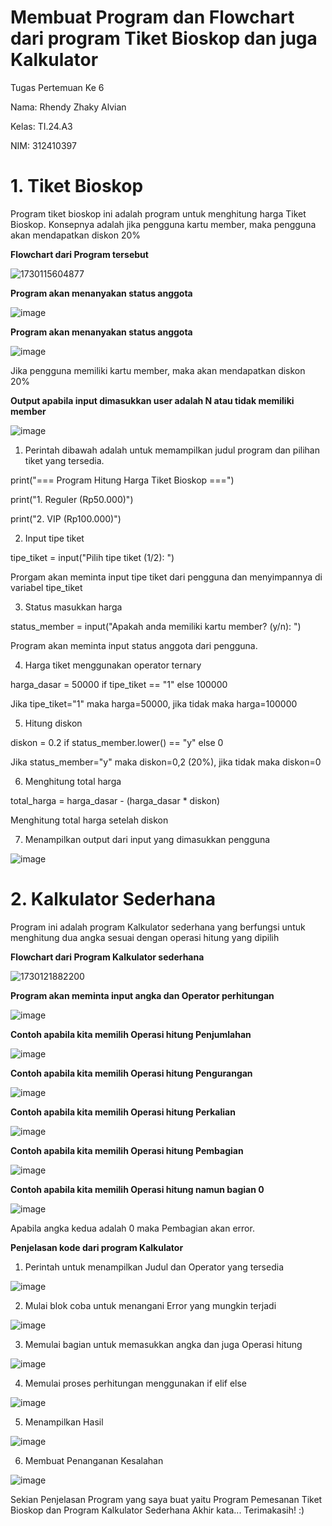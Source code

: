 # Membuat Program dan Flowchart dari program Tiket Bioskop dan juga Kalkulator

Tugas Pertemuan Ke 6

Nama: Rhendy Zhaky Alvian

Kelas: TI.24.A3

NIM: 312410397

# 1. Tiket Bioskop

Program tiket bioskop ini adalah program untuk menghitung harga Tiket Bioskop. Konsepnya adalah jika pengguna kartu member, maka pengguna akan mendapatkan diskon 20%

**Flowchart dari Program tersebut**

![1730115604877](https://github.com/user-attachments/assets/57c40ef0-a2c2-480d-8391-424d63d87db4)

**Program akan menanyakan status anggota**

![image](https://github.com/user-attachments/assets/aa088970-3408-4e5c-bdbc-fb9b658a2c62)

**Program akan menanyakan status anggota**

![image](https://github.com/user-attachments/assets/8b375165-d837-4a62-86f6-3e22eb2a9eff)

Jika pengguna memiliki kartu member, maka akan mendapatkan diskon 20%

**Output apabila input dimasukkan user adalah N atau tidak memiliki member**

![image](https://github.com/user-attachments/assets/e2fa475f-7cf1-47f6-b106-612a5b1fa8fa)

1. Perintah dibawah adalah untuk memampilkan judul program dan pilihan tiket yang tersedia.

print("=== Program Hitung Harga Tiket Bioskop ===")

print("1. Reguler (Rp50.000)")

print("2. VIP (Rp100.000)")

2. Input tipe tiket

tipe_tiket = input("Pilih tipe tiket (1/2): ")

Prorgam akan meminta input tipe tiket dari pengguna dan menyimpannya di variabel tipe_tiket

3. Status masukkan harga

status_member = input("Apakah anda memiliki kartu member? (y/n): ")

Program akan meminta input status anggota dari pengguna.

4. Harga tiket menggunakan operator ternary

harga_dasar = 50000 if tipe_tiket == "1" else 100000

Jika tipe_tiket="1" maka harga=50000, jika tidak maka harga=100000

5. Hitung diskon

diskon = 0.2 if status_member.lower() == "y" else 0

Jika status_member="y" maka diskon=0,2 (20%), jika tidak maka diskon=0

6. Menghitung total harga

total_harga = harga_dasar - (harga_dasar * diskon)

Menghitung total harga setelah diskon

7. Menampilkan output dari input yang dimasukkan pengguna

![image](https://github.com/user-attachments/assets/619b904a-6c62-462e-8423-724d04eda3a4)

# 2. Kalkulator Sederhana

Program ini adalah program Kalkulator sederhana yang berfungsi untuk menghitung dua angka sesuai dengan operasi hitung yang dipilih

**Flowchart dari Program Kalkulator sederhana**

![1730121882200](https://github.com/user-attachments/assets/072950f7-bb12-454d-a7b9-95bfa17e7964)

**Program akan meminta input angka dan Operator perhitungan**

![image](https://github.com/user-attachments/assets/de9c75bf-e8b2-42a1-980c-f7f226e2f119)

**Contoh apabila kita memilih Operasi hitung Penjumlahan**

![image](https://github.com/user-attachments/assets/e283cc3a-71ed-4fb2-8f39-6d3b6735da25)

**Contoh apabila kita memilih Operasi hitung Pengurangan**

![image](https://github.com/user-attachments/assets/5d7449a9-3979-40f3-9f2c-31d40ebe6f04)

**Contoh apabila kita memilih Operasi hitung Perkalian**

![image](https://github.com/user-attachments/assets/b8917e9b-0355-4866-8b04-a665c5e195c7)

**Contoh apabila kita memilih Operasi hitung Pembagian**

![image](https://github.com/user-attachments/assets/bd8232da-a185-4137-8f33-d8ee7c208fa6)

**Contoh apabila kita memilih Operasi hitung namun bagian 0**

![image](https://github.com/user-attachments/assets/0173cec7-0b46-41e5-ab40-02312b537323)

Apabila angka kedua adalah 0 maka Pembagian akan error.

**Penjelasan kode dari program Kalkulator**

1. Perintah untuk menampilkan Judul dan Operator yang tersedia

![image](https://github.com/user-attachments/assets/c2071d48-be24-4bbb-a4ab-39552cd7b837)

2. Mulai blok coba untuk menangani Error yang mungkin terjadi

![image](https://github.com/user-attachments/assets/116539f5-274c-4186-bb77-695b9ced72b3)

3. Memulai bagian untuk memasukkan angka dan juga Operasi hitung

![image](https://github.com/user-attachments/assets/f8e72e3f-156c-4c05-acb9-ff1c65202fe4)

4. Memulai proses perhitungan menggunakan if elif else

![image](https://github.com/user-attachments/assets/a448af5a-f20a-4bea-b8ec-5d8b30232ce1)

5. Menampilkan Hasil

![image](https://github.com/user-attachments/assets/ba35e972-bf6d-4048-885a-d93e13610fbc)

6. Membuat Penanganan Kesalahan

![image](https://github.com/user-attachments/assets/85a30e7f-c659-4d32-928b-df960b26d1f8)

Sekian Penjelasan Program yang saya buat yaitu Program Pemesanan Tiket Bioskop dan Program Kalkulator Sederhana
Akhir kata... Terimakasih!
:)
